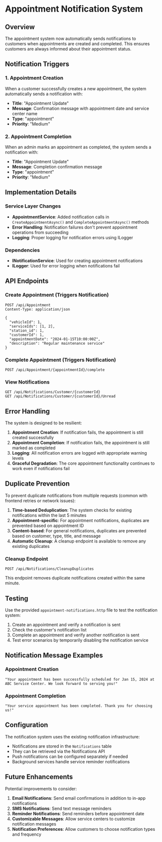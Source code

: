 # Appointment Notification System

## Overview

The appointment system now automatically sends notifications to customers when appointments are created and completed. This ensures customers are always informed about their appointment status.

## Notification Triggers

### 1. Appointment Creation

When a customer successfully creates a new appointment, the system automatically sends a notification with:

- **Title**: "Appointment Update"
- **Message**: Confirmation message with appointment date and service center name
- **Type**: "appointment"
- **Priority**: "Medium"

### 2. Appointment Completion

When an admin marks an appointment as completed, the system sends a notification with:

- **Title**: "Appointment Update"
- **Message**: Completion confirmation message
- **Type**: "appointment"
- **Priority**: "Medium"

## Implementation Details

### Service Layer Changes

- **AppointmentService**: Added notification calls in `CreateAppointmentAsync()` and `CompleteAppointmentAsync()` methods
- **Error Handling**: Notification failures don't prevent appointment operations from succeeding
- **Logging**: Proper logging for notification errors using ILogger

### Dependencies

- **INotificationService**: Used for creating appointment notifications
- **ILogger**: Used for error logging when notifications fail

## API Endpoints

### Create Appointment (Triggers Notification)

```http
POST /api/Appointment
Content-Type: application/json

{
  "vehicleId": 1,
  "serviceIds": [1, 2],
  "station_id": 1,
  "customerId": 1,
  "appointmentDate": "2024-01-15T10:00:00Z",
  "description": "Regular maintenance service"
}
```

### Complete Appointment (Triggers Notification)

```http
POST /api/Appointment/{appointmentId}/complete
```

### View Notifications

```http
GET /api/Notifications/Customer/{customerId}
GET /api/Notifications/Customer/{customerId}/Unread
```

## Error Handling

The system is designed to be resilient:

1. **Appointment Creation**: If notification fails, the appointment is still created successfully
2. **Appointment Completion**: If notification fails, the appointment is still marked as completed
3. **Logging**: All notification errors are logged with appropriate warning levels
4. **Graceful Degradation**: The core appointment functionality continues to work even if notifications fail

## Duplicate Prevention

To prevent duplicate notifications from multiple requests (common with frontend retries or network issues):

1. **Time-based Deduplication**: The system checks for existing notifications within the last 5 minutes
2. **Appointment-specific**: For appointment notifications, duplicates are prevented based on appointment ID
3. **Content-based**: For general notifications, duplicates are prevented based on customer, type, title, and message
4. **Automatic Cleanup**: A cleanup endpoint is available to remove any existing duplicates

### Cleanup Endpoint

```http
POST /api/Notifications/CleanupDuplicates
```

This endpoint removes duplicate notifications created within the same minute.

## Testing

Use the provided `appointment-notifications.http` file to test the notification system:

1. Create an appointment and verify a notification is sent
2. Check the customer's notification list
3. Complete an appointment and verify another notification is sent
4. Test error scenarios by temporarily disabling the notification service

## Notification Message Examples

### Appointment Creation

```
"Your appointment has been successfully scheduled for Jan 15, 2024 at ABC Service Center. We look forward to serving you!"
```

### Appointment Completion

```
"Your service appointment has been completed. Thank you for choosing us!"
```

## Configuration

The notification system uses the existing notification infrastructure:

- Notifications are stored in the `Notifications` table
- They can be retrieved via the Notifications API
- Push notifications can be configured separately if needed
- Background services handle service reminder notifications

## Future Enhancements

Potential improvements to consider:

1. **Email Notifications**: Send email confirmations in addition to in-app notifications
2. **SMS Notifications**: Send text message reminders
3. **Reminder Notifications**: Send reminders before appointment date
4. **Customizable Messages**: Allow service centers to customize notification messages
5. **Notification Preferences**: Allow customers to choose notification types and frequency
